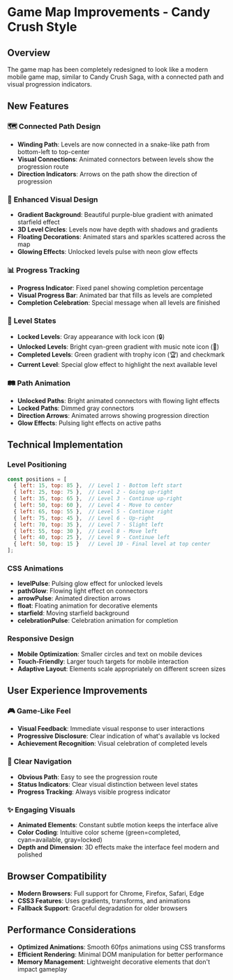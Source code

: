 # Game Map Improvements - Candy Crush Style

## Overview
The game map has been completely redesigned to look like a modern mobile game map, similar to Candy Crush Saga, with a connected path and visual progression indicators.

## New Features

### 🗺️ **Connected Path Design**
- **Winding Path**: Levels are now connected in a snake-like path from bottom-left to top-center
- **Visual Connections**: Animated connectors between levels show the progression route
- **Direction Indicators**: Arrows on the path show the direction of progression

### 🎨 **Enhanced Visual Design**
- **Gradient Background**: Beautiful purple-blue gradient with animated starfield effect
- **3D Level Circles**: Levels now have depth with shadows and gradients
- **Floating Decorations**: Animated stars and sparkles scattered across the map
- **Glowing Effects**: Unlocked levels pulse with neon glow effects

### 📊 **Progress Tracking**
- **Progress Indicator**: Fixed panel showing completion percentage
- **Visual Progress Bar**: Animated bar that fills as levels are completed
- **Completion Celebration**: Special message when all levels are finished

### 🎯 **Level States**
- **Locked Levels**: Gray appearance with lock icon (🔒)
- **Unlocked Levels**: Bright cyan-green gradient with music note icon (🎵)
- **Completed Levels**: Green gradient with trophy icon (🏆) and checkmark
- **Current Level**: Special glow effect to highlight the next available level

### 🛤️ **Path Animation**
- **Unlocked Paths**: Bright animated connectors with flowing light effects
- **Locked Paths**: Dimmed gray connectors
- **Direction Arrows**: Animated arrows showing progression direction
- **Glow Effects**: Pulsing light effects on active paths

## Technical Implementation

### Level Positioning
```javascript
const positions = [
  { left: 15, top: 85 },  // Level 1 - Bottom left start
  { left: 25, top: 75 },  // Level 2 - Going up-right
  { left: 35, top: 65 },  // Level 3 - Continue up-right
  { left: 50, top: 60 },  // Level 4 - Move to center
  { left: 65, top: 55 },  // Level 5 - Continue right
  { left: 75, top: 45 },  // Level 6 - Up-right
  { left: 70, top: 35 },  // Level 7 - Slight left
  { left: 55, top: 30 },  // Level 8 - Move left
  { left: 40, top: 25 },  // Level 9 - Continue left
  { left: 50, top: 15 }   // Level 10 - Final level at top center
];
```

### CSS Animations
- **levelPulse**: Pulsing glow effect for unlocked levels
- **pathGlow**: Flowing light effect on connectors
- **arrowPulse**: Animated direction arrows
- **float**: Floating animation for decorative elements
- **starfield**: Moving starfield background
- **celebrationPulse**: Celebration animation for completion

### Responsive Design
- **Mobile Optimization**: Smaller circles and text on mobile devices
- **Touch-Friendly**: Larger touch targets for mobile interaction
- **Adaptive Layout**: Elements scale appropriately on different screen sizes

## User Experience Improvements

### 🎮 **Game-Like Feel**
- **Visual Feedback**: Immediate visual response to user interactions
- **Progressive Disclosure**: Clear indication of what's available vs locked
- **Achievement Recognition**: Visual celebration of completed levels

### 🎯 **Clear Navigation**
- **Obvious Path**: Easy to see the progression route
- **Status Indicators**: Clear visual distinction between level states
- **Progress Tracking**: Always visible progress indicator

### ✨ **Engaging Visuals**
- **Animated Elements**: Constant subtle motion keeps the interface alive
- **Color Coding**: Intuitive color scheme (green=completed, cyan=available, gray=locked)
- **Depth and Dimension**: 3D effects make the interface feel modern and polished

## Browser Compatibility
- **Modern Browsers**: Full support for Chrome, Firefox, Safari, Edge
- **CSS3 Features**: Uses gradients, transforms, and animations
- **Fallback Support**: Graceful degradation for older browsers

## Performance Considerations
- **Optimized Animations**: Smooth 60fps animations using CSS transforms
- **Efficient Rendering**: Minimal DOM manipulation for better performance
- **Memory Management**: Lightweight decorative elements that don't impact gameplay 